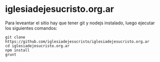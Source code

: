 # iglesiadejesucristo.org.ar

Para leveantar el sitio hay que tener git y nodejs instalado, luego ejecutar los siguientes comandos:

```
git clone https://github.com/iglesiadejesucristo/iglesiadejesucristo.org.ar
cd iglesiadejesucristo.org.ar
npm install
grunt
```
